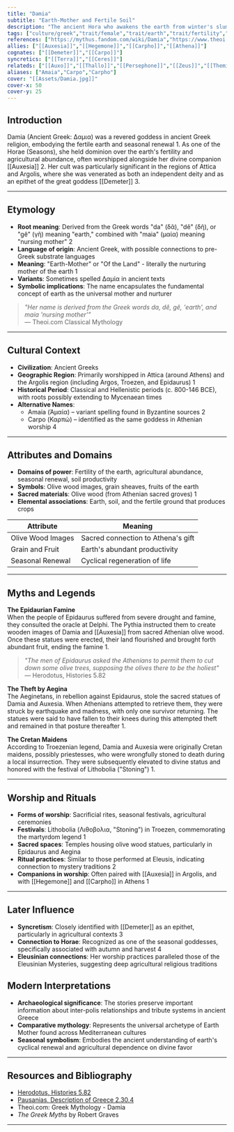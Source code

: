 ```yaml
---
title: "Damia"
subtitle: "Earth-Mother and Fertile Soil"
description: "The ancient Hora who awakens the earth from winter's slumber"
tags: ["culture/greek","trait/female","trait/earth","trait/fertility","trait/agriculture","trait/seasonal","domain/harvest","location/athens","location/argolis","type/horae"]
references: ["https://mythus.fandom.com/wiki/Damia","https://www.theoi.com/Ouranios/HoraDamia.html","https://en.wikipedia.org/wiki/Demeter","https://en.wikipedia.org/wiki/Horae","https://www.britannica.com/topic/Demeter"]
allies: ["[[Auxesia]]","[[Hegemone]]","[[Carpho]]","[[Athena]]"]
cognates: ["[[Demeter]]","[[Carpo]]"]
syncretics: ["[[Terra]]","[[Ceres]]"]
relateds: ["[[Auxo]]","[[Thallo]]","[[Persephone]]","[[Zeus]]","[[Themis]]"]
aliases: ["Amaia","Carpo","Carpho"]
cover: "[[Assets/Damia.jpg]]"
cover-x: 50
cover-y: 25
---
```

##  Introduction

Damia (Ancient Greek: Δαμια) was a revered goddess in ancient Greek religion, embodying the fertile earth and seasonal renewal <mcreference link="https://mythus.fandom.com/wiki/Damia" index="1">1</mcreference>. As one of the Horae (Seasons), she held dominion over the earth's fertility and agricultural abundance, often worshipped alongside her divine companion [[Auxesia]] <mcreference link="https://www.theoi.com/Ouranios/HoraDamia.html" index="2">2</mcreference>. Her cult was particularly significant in the regions of Attica and Argolis, where she was venerated as both an independent deity and as an epithet of the great goddess [[Demeter]] <mcreference link="https://en.wikipedia.org/wiki/Demeter" index="3">3</mcreference>.

---

## Etymology

- **Root meaning**: Derived from the Greek words "da" (δᾶ), "dê" (δῆ), or "gê" (γῆ) meaning "earth," combined with "maia" (μαία) meaning "nursing mother" <mcreference link="https://www.theoi.com/Ouranios/HoraDamia.html" index="2">2</mcreference>
- **Language of origin**: Ancient Greek, with possible connections to pre-Greek substrate languages
- **Meaning**: "Earth-Mother" or "Of the Land" - literally the nurturing mother of the earth <mcreference link="https://mythus.fandom.com/wiki/Damia" index="1">1</mcreference>
- **Variants**: Sometimes spelled Δαμία in ancient texts
- **Symbolic implications**: The name encapsulates the fundamental concept of earth as the universal mother and nurturer

> _"Her name is derived from the Greek words da, dê, gê, 'earth', and maia 'nursing mother'"_  
> — Theoi.com Classical Mythology

---

##  Cultural Context

- **Civilization**: Ancient Greeks
- **Geographic Region**: Primarily worshipped in Attica (around Athens) and the Argolis region (including Argos, Troezen, and Epidaurus) <mcreference link="https://mythus.fandom.com/wiki/Damia" index="1">1</mcreference>
- **Historical Period**: Classical and Hellenistic periods (c. 800-146 BCE), with roots possibly extending to Mycenaean times
- **Alternative Names**:
  - Amaia (Ἀμαία) – variant spelling found in Byzantine sources <mcreference link="https://www.theoi.com/Ouranios/HoraDamia.html" index="2">2</mcreference>
  - Carpo (Καρπώ) – identified as the same goddess in Athenian worship <mcreference link="https://en.wikipedia.org/wiki/Horae" index="4">4</mcreference>

---

## Attributes and Domains

- **Domains of power**: Fertility of the earth, agricultural abundance, seasonal renewal, soil productivity
- **Symbols**: Olive wood images, grain sheaves, fruits of the earth
- **Sacred materials**: Olive wood (from Athenian sacred groves) <mcreference link="https://mythus.fandom.com/wiki/Damia" index="1">1</mcreference>
- **Elemental associations**: Earth, soil, and the fertile ground that produces crops

| Attribute       | Meaning                        |
|----------------|---------------------------------|
| Olive Wood Images | Sacred connection to Athena's gift |
| Grain and Fruit | Earth's abundant productivity   |
| Seasonal Renewal | Cyclical regeneration of life   |

---

## Myths and Legends

**The Epidaurian Famine**  
When the people of Epidaurus suffered from severe drought and famine, they consulted the oracle at Delphi. The Pythia instructed them to create wooden images of Damia and [[Auxesia]] from sacred Athenian olive wood. Once these statues were erected, their land flourished and brought forth abundant fruit, ending the famine <mcreference link="https://mythus.fandom.com/wiki/Damia" index="1">1</mcreference>.

> _"The men of Epidaurus asked the Athenians to permit them to cut down some olive trees, supposing the olives there to be the holiest"_  
> — Herodotus, Histories 5.82

**The Theft by Aegina**  
The Aeginetans, in rebellion against Epidaurus, stole the sacred statues of Damia and Auxesia. When Athenians attempted to retrieve them, they were struck by earthquake and madness, with only one survivor returning. The statues were said to have fallen to their knees during this attempted theft and remained in that posture thereafter <mcreference link="https://mythus.fandom.com/wiki/Damia" index="1">1</mcreference>.

**The Cretan Maidens**  
According to Troezenian legend, Damia and Auxesia were originally Cretan maidens, possibly priestesses, who were wrongfully stoned to death during a local insurrection. They were subsequently elevated to divine status and honored with the festival of Lithobolia ("Stoning") <mcreference link="https://mythus.fandom.com/wiki/Damia" index="1">1</mcreference>.

---

## Worship and Rituals

- **Forms of worship**: Sacrificial rites, seasonal festivals, agricultural ceremonies
- **Festivals**: Lithobolia (Λιθοβολια, "Stoning") in Troezen, commemorating the martyrdom legend <mcreference link="https://mythus.fandom.com/wiki/Damia" index="1">1</mcreference>
- **Sacred spaces**: Temples housing olive wood statues, particularly in Epidaurus and Aegina
- **Ritual practices**: Similar to those performed at Eleusis, indicating connection to mystery traditions <mcreference link="https://www.theoi.com/Ouranios/HoraDamia.html" index="2">2</mcreference>
- **Companions in worship**: Often paired with [[Auxesia]] in Argolis, and with [[Hegemone]] and [[Carpho]] in Athens <mcreference link="https://mythus.fandom.com/wiki/Damia" index="1">1</mcreference>

---

## Later Influence

- **Syncretism**: Closely identified with [[Demeter]] as an epithet, particularly in agricultural contexts <mcreference link="https://en.wikipedia.org/wiki/Demeter" index="3">3</mcreference>
- **Connection to Horae**: Recognized as one of the seasonal goddesses, specifically associated with autumn and harvest <mcreference link="https://en.wikipedia.org/wiki/Horae" index="4">4</mcreference>
- **Eleusinian connections**: Her worship practices paralleled those of the Eleusinian Mysteries, suggesting deep agricultural religious traditions

## Modern Interpretations

- **Archaeological significance**: The stories preserve important information about inter-polis relationships and tribute systems in ancient Greece
- **Comparative mythology**: Represents the universal archetype of Earth Mother found across Mediterranean cultures
- **Seasonal symbolism**: Embodies the ancient understanding of earth's cyclical renewal and agricultural dependence on divine favor

---

## Resources and Bibliography

- [Herodotus, Histories 5.82](https://www.perseus.tufts.edu/hopper/text?doc=Perseus%3Atext%3A1999.01.0126%3Abook%3D5%3Achapter%3D82)
- [Pausanias, Description of Greece 2.30.4](https://www.perseus.tufts.edu/hopper/text?doc=Perseus%3Atext%3A1999.01.0160%3Abook%3D2%3Achapter%3D30%3Asection%3D4)
- Theoi.com: Greek Mythology - Damia
- *The Greek Myths* by Robert Graves

---